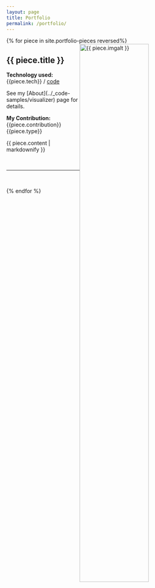 ```yaml
---
layout: page
title: Portfolio
permalink: /portfolio/
---
```

{% for piece in site.portfolio-pieces reversed%}
  <img src = "{{ piece.img }}" alt = "{{ piece.imgalt }}" class="img-responsive" style="height: 60%; float: right; margin-right: 10px;" />
  <h2>{{ piece.title }} </h2>
  <p><b>Technology used: </b>{{piece.tech}} / <a href="../_code-samples/{{ piece.code }}">code</a></p>
  See my [About](../_code-samples/visualizer) page for details.

  <p><b>My Contribution: </b>{{piece.contribution}} {{piece.type}}</p>
  <p>{{ piece.content | markdownify }}</p>
  <br/>
  <hr>
  <br/>
  
{% endfor %}

